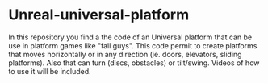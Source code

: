 # Unreal-universal-platform
In this repository you find a the code of an Universal platform that can be use in platform games like "fall guys". This code permit to create platforms that moves horizontally or in any direction (ie. doors, elevators, sliding platforms). Also that can turn (discs, obstacles)  or tilt/swing. Videos of how to use it will be included.
